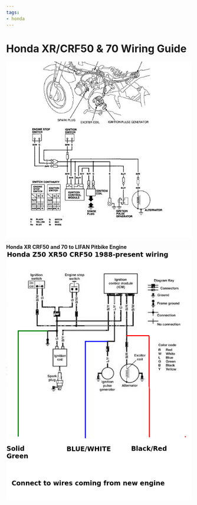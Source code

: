 ```yaml
---
tags:
- honda
---
```


# Honda XR/CRF50 & 70 Wiring Guide

![Honda CRF50 Ignition](../../../static/img/2008-01-20_194643_CRF_50_Ign.jpg "Honda CRF50 Ignition")

**Honda XR CRF50 and 70 to LIFAN Pitbike Engine**
![CRF50 to LIFAN Wiring](../../../static/img/CRF50-to-LIFAN-wiring.png)
